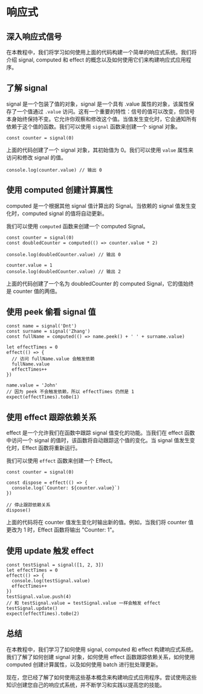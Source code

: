 # 响应式

## 深入响应式信号

在本教程中，我们将学习如何使用上面的代码构建一个简单的响应式系统。我们将介绍 signal, computed 和 effect 的概念以及如何使用它们来构建响应式应用程序。

## 了解 signal

signal 是一个包装了值的对象，signal 是一个具有 .value 属性的对象，该属性保存了一个值通过 `.value` 访问。这有一个重要的特性：信号的值可以改变，但信号本身始终保持不变。它允许你观察和修改这个值。当值发生变化时，它会通知所有依赖于这个值的函数。我们可以使用 `signal` 函数来创建一个 signal 对象。

```tsx
const counter = signal(0)
```

上面的代码创建了一个 signal 对象，其初始值为 0。我们可以使用 `value` 属性来访问和修改 signal 的值。

```tsx
console.log(counter.value) // 输出 0
```

## 使用 computed 创建计算属性

computed 是一个根据其他 signal 值计算出的 Signal。当依赖的 signal 值发生变化时，computed signal 的值将自动更新。

我们可以使用 `computed` 函数来创建一个 computed Signal。

```tsx
const counter = signal(0)
const doubledCounter = computed(() => counter.value * 2)

console.log(doubledCounter.value) // 输出 0

counter.value = 1
console.log(doubledCounter.value) // 输出 2
```

上面的代码创建了一个名为 doubledCounter 的 computed Signal，它的值始终是 counter 值的两倍。

## 使用 peek 偷看 signal 值

```tsx
const name = signal('Dnt')
const surname = signal('Zhang')
const fullName = computed(() => name.peek() + ' ' + surname.value)

let effectTimes = 0
effect(() => {
  // 访问 fullName.value 会触发依赖
  fullName.value
  effectTimes++
})

name.value = 'John'
// 因为 peek 不会触发依赖，所以 effectTimes 仍然是 1
expect(effectTimes).toBe(1)
```

## 使用 effect 跟踪依赖关系

effect 是一个允许我们在函数中跟踪 signal 值变化的功能。当我们在 effect 函数中访问一个 signal 的值时，该函数将自动跟踪这个值的变化。当 signal 值发生变化时，Effect 函数将重新运行。

我们可以使用 `effect` 函数来创建一个 Effect。

```tsx
const counter = signal(0)

const dispose = effect(() => {
  console.log(`Counter: ${counter.value}`)
})

// 停止跟踪依赖关系
dispose()
```

上面的代码将在 counter 值发生变化时输出新的值。例如，当我们将 counter 值更改为 1 时，Effect 函数将输出 "Counter: 1"。

## 使用 update 触发 effect

```tsx
const testSignal = signal([1, 2, 3])
let effectTimes = 0
effect(() => {
  console.log(testSignal.value)
  effectTimes++
})
testSignal.value.push(4)
// 和 testSignal.value = testSignal.value 一样会触发 effect
testSignal.update()
expect(effectTimes).toBe(2)
```

## 总结

在本教程中，我们学习了如何使用 signal, computed 和 effect 构建响应式系统。我们了解了如何创建 signal 对象，如何使用 effect 函数跟踪依赖关系，如何使用 computed 创建计算属性，以及如何使用 batch 进行批处理更新。

现在，您已经了解了如何使用这些基本概念来构建响应式应用程序。尝试使用这些知识创建您自己的响应式系统，并不断学习和实践以提高您的技能。

